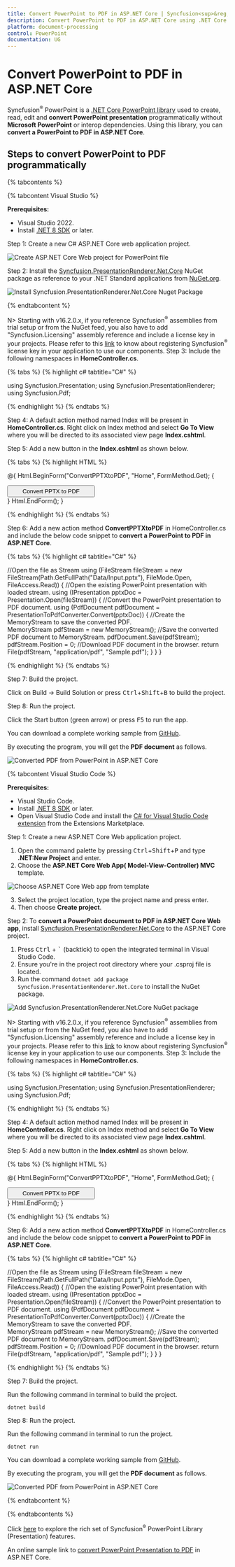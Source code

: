 ```yaml
---
title: Convert PowerPoint to PDF in ASP.NET Core | Syncfusion<sup>&reg;</sup>
description: Convert PowerPoint to PDF in ASP.NET Core using .NET Core PowerPoint library (Presentation) without Microsoft PowerPoint or interop dependencies.
platform: document-processing
control: PowerPoint
documentation: UG
---
```


# Convert PowerPoint to PDF in ASP.NET Core

Syncfusion<sup>&reg;</sup> PowerPoint is a [.NET Core PowerPoint library](https://www.syncfusion.com/document-processing/powerpoint-framework/net-core) used to create, read, edit and **convert PowerPoint presentation** programmatically without **Microsoft PowerPoint** or interop dependencies. Using this library, you can **convert a PowerPoint to PDF in ASP.NET Core**.

## Steps to convert PowerPoint to PDF programmatically

{% tabcontents %}

{% tabcontent Visual Studio %}

**Prerequisites:**

* Visual Studio 2022.
* Install [.NET 8 SDK](https://dotnet.microsoft.com/en-us/download/dotnet/8.0) or later.

Step 1: Create a new C# ASP.NET Core web application project.

![Create ASP.NET Core Web project for PowerPoint file](Workingwith-Core/Create-Project-Open-and-Save.png)

Step 2: Install the [Syncfusion.PresentationRenderer.Net.Core](https://www.nuget.org/packages/Syncfusion.PresentationRenderer.Net.Core) NuGet package as reference to your .NET Standard applications from [NuGet.org](https://www.nuget.org/).

![Install Syncfusion.PresentationRenderer.Net.Core Nuget Package](Azure-Images/App-Service-Linux/Nuget_Package_PowerPoint_Presentation_to_PDF.png)

{% endtabcontent %}
 
N> Starting with v16.2.0.x, if you reference Syncfusion<sup>&reg;</sup> assemblies from trial setup or from the NuGet feed, you also have to add "Syncfusion.Licensing" assembly reference and include a license key in your projects. Please refer to this [link](https://help.syncfusion.com/common/essential-studio/licensing/overview) to know about registering Syncfusion<sup>&reg;</sup> license key in your application to use our components.
Step 3: Include the following namespaces in **HomeController.cs**.

{% tabs %}
{% highlight c# tabtitle="C#" %}

using Syncfusion.Presentation;
using Syncfusion.PresentationRenderer;
using Syncfusion.Pdf;

{% endhighlight %}
{% endtabs %}

Step 4: A default action method named Index will be present in **HomeController.cs**. Right click on Index method and select **Go To View** where you will be directed to its associated view page **Index.cshtml**.

Step 5: Add a new button in the **Index.cshtml** as shown below.

{% tabs %}
{% highlight HTML %}

@{
    Html.BeginForm("ConvertPPTXtoPDF", "Home", FormMethod.Get);
    {
        <div>
            <input type="submit" value="Convert PPTX to PDF" style="width:200px;height:27px" />
        </div>
    }
    Html.EndForm();
}

{% endhighlight %}
{% endtabs %}

Step 6: Add a new action method **ConvertPPTXtoPDF** in HomeController.cs and include the below code snippet to **convert a PowerPoint to PDF in ASP.NET Core**.

{% tabs %}
{% highlight c# tabtitle="C#" %}

//Open the file as Stream
using (FileStream fileStream = new FileStream(Path.GetFullPath("Data/Input.pptx"), FileMode.Open, FileAccess.Read))
{
    //Open the existing PowerPoint presentation with loaded stream.
    using (IPresentation pptxDoc = Presentation.Open(fileStream))
    {
        //Convert the PowerPoint presentation to PDF document.
        using (PdfDocument pdfDocument = PresentationToPdfConverter.Convert(pptxDoc))
        {
            //Create the MemoryStream to save the converted PDF.      
            MemoryStream pdfStream = new MemoryStream();
            //Save the converted PDF document to MemoryStream.
            pdfDocument.Save(pdfStream);
            pdfStream.Position = 0;
            //Download PDF document in the browser.
            return File(pdfStream, "application/pdf", "Sample.pdf");
        }
    }
}

{% endhighlight %}
{% endtabs %}

Step 7: Build the project.

Click on Build → Build Solution or press <kbd>Ctrl</kbd>+<kbd>Shift</kbd>+<kbd>B</kbd> to build the project.

Step 8: Run the project.

Click the Start button (green arrow) or press <kbd>F5</kbd> to run the app.

You can download a complete working sample from [GitHub](https://github.com/SyncfusionExamples/PowerPoint-Examples/tree/master/PPTX-to-PDF-conversion/Convert-PowerPoint-presentation-to-PDF/ASP.NET-Core).

By executing the program, you will get the **PDF document** as follows.

![Converted PDF from PowerPoint in ASP.NET Core](PPTXtoPDF_images/Output_PowerPoint_Presentation_to-PDF.png)

{% tabcontent Visual Studio Code %}

**Prerequisites:**

* Visual Studio Code.
* Install [.NET 8 SDK](https://dotnet.microsoft.com/en-us/download/dotnet/8.0) or later.
* Open Visual Studio Code and install the [C# for Visual Studio Code extension](https://marketplace.visualstudio.com/items?itemName=ms-dotnettools.csharp) from the Extensions Marketplace.

Step 1: Create a new ASP.NET Core Web application project.
1. Open the command palette by pressing <kbd>Ctrl</kbd>+<kbd>Shift</kbd>+<kbd>P</kbd> and type **.NET:New Project** and enter.
2. Choose the **ASP.NET Core Web App( Model-View-Controller) MVC** template.

![Choose ASP.NET Core Web app from template](Workingwith-Core/AspNetCore-app-template.png)

3. Select the project location, type the project name and press enter.
4. Then choose **Create project**.

Step 2: To **convert a PowerPoint document to PDF in ASP.NET Core Web app**, install [Syncfusion.PresentationRenderer.Net.Core](https://www.nuget.org/packages/Syncfusion.PresentationRenderer.Net.Core) to the ASP.NET Core project.
1. Press <kbd>Ctrl</kbd> + <kbd>`</kbd> (backtick) to open the integrated terminal in Visual Studio Code.
2. Ensure you're in the project root directory where your .csproj file is located.
3. Run the command `dotnet add package Syncfusion.PresentationRenderer.Net.Core` to install the NuGet package.

![Add Syncfusion.PresentationRenderer.Net.Core NuGet package](Workingwith-Core/Command-to-add-NuGet-package-AspNetCore.png)

N> Starting with v16.2.0.x, if you reference Syncfusion<sup>&reg;</sup> assemblies from trial setup or from the NuGet feed, you also have to add "Syncfusion.Licensing" assembly reference and include a license key in your projects. Please refer to this [link](https://help.syncfusion.com/common/essential-studio/licensing/overview) to know about registering Syncfusion<sup>&reg;</sup> license key in your application to use our components.
Step 3: Include the following namespaces in **HomeController.cs**.

{% tabs %}
{% highlight c# tabtitle="C#" %}

using Syncfusion.Presentation;
using Syncfusion.PresentationRenderer;
using Syncfusion.Pdf;

{% endhighlight %}
{% endtabs %}

Step 4: A default action method named Index will be present in **HomeController.cs**. Right click on Index method and select **Go To View** where you will be directed to its associated view page **Index.cshtml**.

Step 5: Add a new button in the **Index.cshtml** as shown below.

{% tabs %}
{% highlight HTML %}

@{
    Html.BeginForm("ConvertPPTXtoPDF", "Home", FormMethod.Get);
    {
        <div>
            <input type="submit" value="Convert PPTX to PDF" style="width:200px;height:27px" />
        </div>
    }
    Html.EndForm();
}

{% endhighlight %}
{% endtabs %}

Step 6: Add a new action method **ConvertPPTXtoPDF** in HomeController.cs and include the below code snippet to **convert a PowerPoint to PDF in ASP.NET Core**.

{% tabs %}
{% highlight c# tabtitle="C#" %}

//Open the file as Stream
using (FileStream fileStream = new FileStream(Path.GetFullPath("Data/Input.pptx"), FileMode.Open, FileAccess.Read))
{
    //Open the existing PowerPoint presentation with loaded stream.
    using (IPresentation pptxDoc = Presentation.Open(fileStream))
    {
        //Convert the PowerPoint presentation to PDF document.
        using (PdfDocument pdfDocument = PresentationToPdfConverter.Convert(pptxDoc))
        {
            //Create the MemoryStream to save the converted PDF.      
            MemoryStream pdfStream = new MemoryStream();
            //Save the converted PDF document to MemoryStream.
            pdfDocument.Save(pdfStream);
            pdfStream.Position = 0;
            //Download PDF document in the browser.
            return File(pdfStream, "application/pdf", "Sample.pdf");
        }
    }
}

{% endhighlight %}
{% endtabs %}

Step 7: Build the project.

Run the following command in terminal to build the project.

```
dotnet build
```

Step 8: Run the project.

Run the following command in terminal to run the project.

```
dotnet run
```

You can download a complete working sample from [GitHub](https://github.com/SyncfusionExamples/PowerPoint-Examples/tree/master/PPTX-to-PDF-conversion/Convert-PowerPoint-presentation-to-PDF/ASP.NET-Core).

By executing the program, you will get the **PDF document** as follows.

![Converted PDF from PowerPoint in ASP.NET Core](PPTXtoPDF_images/Output_PowerPoint_Presentation_to-PDF.png)

{% endtabcontent %}
 
{% endtabcontents %}

Click [here](https://www.syncfusion.com/document-processing/powerpoint-framework/net-core) to explore the rich set of Syncfusion<sup>&reg;</sup> PowerPoint Library (Presentation) features. 

An online sample link to [convert PowerPoint Presentation to PDF](https://ej2.syncfusion.com/aspnetcore/PowerPoint/PPTXToPDF#/material3) in ASP.NET Core. 
